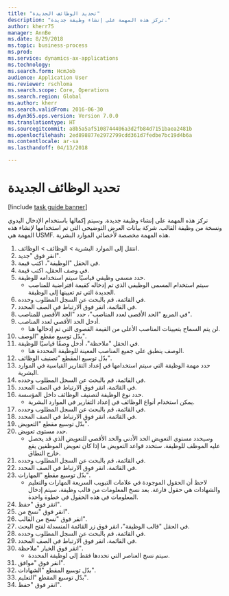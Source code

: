 ```yaml
--- 
title: "تحديد الوظائف الجديدة"
description: "تركز هذه المهمة على إنشاء وظيفة جديدة."
author: kherr75
manager: AnnBe
ms.date: 8/29/2018
ms.topic: business-process
ms.prod: 
ms.service: dynamics-ax-applications
ms.technology: 
ms.search.form: HcmJob
audience: Application User
ms.reviewer: rschloma
ms.search.scope: Core, Operations
ms.search.region: Global
ms.author: kherr
ms.search.validFrom: 2016-06-30
ms.dyn365.ops.version: Version 7.0.0
ms.translationtype: HT
ms.sourcegitcommit: a8b5a5af5108744406a3d2fb84d7151baea2481b
ms.openlocfilehash: 2ed898877e2972799cdd361d7fedbe7bc19d4b6a
ms.contentlocale: ar-sa
ms.lasthandoff: 04/13/2018

---
```

# <a name="define-new-jobs"></a>تحديد الوظائف الجديدة

[!include [task guide banner](../../includes/task-guide-banner.md)]

تركز هذه المهمة على إنشاء وظيفة جديدة. وسيتم إكمالها باستخدام الإدخال اليدوي ونسخة من وظيفة القالب. شركة بيانات العرض التوضيحي التي تم استخدامها لإنشاء هذه المهمة هي USMF.‬ هذه المهمة مخصصة لأخصائي الموارد البشرية.

1. انتقل إلى الموارد البشرية > الوظائف‬ > الوظائف‬.
2. انقر فوق "جديد".
3. في الحقل "الوظيفة"، اكتب قيمة.
4. في وصف الحقل، اكتب قيمة.
5. حدد مسمى وظيفي قياسيًا سيتم استخدامه للوظيفة. 
    * سيتم استخدام المسمى الوظيفي‬ الذي تم إدخاله كقيمة افتراضية للمناصب الجديدة التي تم تعيينها إلى الوظيفة.  
6. في القائمة، قم بالبحث عن السجل المطلوب وحدده.
7. في القائمة، انقر فوق الارتباط في الصف المحدد.
8. في المربع "الحد الأقصى لعدد المناصب‬"، حدد "الحد الأقصى للمناصب‬".‬
9. أدخل الحد الأقصى لعدد المناصب. 
    * لن يتم السماح بتعيينات المناصب الأعلى من القيمة القصوى التي تم إدخالها هنا.  
10. بدّل توسيع مقطع "الوصف".
11. في الحقل "ملاحظة"، أدخل وصفًا قياسيًا للوظيفة.
    * الوصف ينطبق على جميع المناصب المعينة للوظيفة المحددة هنا.  
12. بدّل توسيع المقطع "تصنيف الوظائف‬".
13. حدد مهمة الوظيفة التي سيتم استخدامها في إعداد التقارير القياسية في الموارد البشرية.
14. في القائمة، قم بالبحث عن السجل المطلوب وحدده.
15. في القائمة، انقر فوق الارتباط في الصف المحدد.
16. حدد نوع الوظيفة لتصنيف الوظائف داخل المؤسسة. 
    * يمكن استخدام أنواع الوظائف في إعداد التقارير في الموارد البشرية.  
17. في القائمة، قم بالبحث عن السجل المطلوب وحدده.
18. في القائمة، انقر فوق الارتباط في الصف المحدد.
19. بدّل توسيع مقطع "التعويض‬".
20. حدد مستوى تعويض.
    * وسيحدد مستوى التعويض الحد الأدنى والحد الأقصى للتعويض الذي قد يحصل عليه الموظف للوظيفة. ستحدد قواعد التعويض ما إذا كان تعويض الموظفين يقع خارج النطاق.  
21. في القائمة، قم بالبحث عن السجل المطلوب وحدده.
22. في القائمة، انقر فوق الارتباط في الصف المحدد.
23. بدّل توسيع مقطع "المهارات".
    * لاحظ أن الحقول الموجودة في علامات التبويب السريعة المهارات والتعليم والشهادات هي حقول فارغة. بعد نسخ المعلومات من قالب وظيفة، سيتم إدخال المعلومات في هذه الحقول في خطوة واحدة.   
24. انقر فوق "حفظ".
25. انقر فوق "نسخ من".
26. انقر فوق "نسخ من القالب".
27. في الحقل "قالب الوظيفة"، انقر فوق زر القائمة المنسدلة لفتح البحث.
28. في القائمة، قم بالبحث عن السجل المطلوب وحدده.
29. في القائمة، انقر فوق الارتباط في الصف المحدد.
30. انقر فوق الخيار "ملاحظة‬".
    * سيتم نسخ العناصر التي تحددها فقط إلى لوظيفة المحددة.    
31. انقر فوق "موافق".
32. بدّل توسيع المقطع "الشهادات‬‬".
33. بدّل توسيع المقطع "التعليم‬‬".
34. انقر فوق "حفظ".


